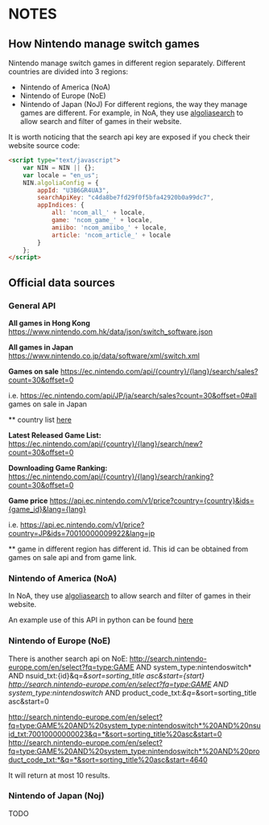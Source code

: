 # NOTES
## How Nintendo manage switch games
Nintendo manage switch games in different region separately. 
Different countries are divided into 3 regions:
- Nintendo of America (NoA)
- Nintendo of Europe (NoE)
- Nintendo of Japan (NoJ)
For different regions, the way they manage games are different. 
For example, in NoA, they use [algoliasearch](https://www.algolia.com/) to allow search and filter of games in their website. 

It is worth noticing that the search api key are exposed if you check their website source code:

```html
<script type="text/javascript">
    var NIN = NIN || {};
    var locale = "en_us";
    NIN.algoliaConfig = {
        appId: "U3B6GR4UA3",
        searchApiKey: "c4da8be7fd29f0f5bfa42920b0a99dc7",
        appIndices: {
            all: 'ncom_all_' + locale,
            game: 'ncom_game_' + locale,
            amiibo: 'ncom_amiibo_' + locale,
            article: 'ncom_article_' + locale
        }
    };
</script>
```

## Official data sources
### General API
**All games in Hong Kong**
https://www.nintendo.com.hk/data/json/switch_software.json

**All games in Japan**
https://www.nintendo.co.jp/data/software/xml/switch.xml

**Games on sale**
https://ec.nintendo.com/api/{country}/{lang}/search/sales?count=30&offset=0

i.e. https://ec.nintendo.com/api/JP/ja/search/sales?count=30&offset=0#all games on sale in Japan

** country list [here](TODO)

**Latest Released Game List:**
https://ec.nintendo.com/api/{country}/{lang}/search/new?count=30&offset=0

**Downloading Game Ranking:**
https://ec.nintendo.com/api/{country}/{lang}/search/ranking?count=30&offset=0

**Game price**
https://api.ec.nintendo.com/v1/price?country={country}&ids={game_id}&lang={lang}

i.e. https://api.ec.nintendo.com/v1/price?country=JP&ids=70010000009922&lang=jp

** game in different region has different id. This id can be obtained from games on sale api and from game link.

### Nintendo of America (NoA)
In NoA, they use [algoliasearch](https://www.algolia.com/) to allow search and filter of games in their website. 

An example use of this API in python can be found [here](https://github.com/fedecalendino/nintendeals/blob/ca3fb87e171c6cadb9a5fd82738397878bd58ec4/nintendeals/noa/api/algolia.py)

### Nintendo of Europe (NoE)
There is another search api on NoE:
http://search.nintendo-europe.com/en/select?fq=type:GAME AND system_type:nintendoswitch* AND nsuid_txt:{id}&q=*&sort=sorting_title asc&start={start}
http://search.nintendo-europe.com/en/select?fq=type:GAME AND system_type:nintendoswitch* AND product_code_txt:*&q=*&sort=sorting_title asc&start=0

http://search.nintendo-europe.com/en/select?fq=type:GAME%20AND%20system_type:nintendoswitch*%20AND%20nsuid_txt:70010000000023&q=*&sort=sorting_title%20asc&start=0
http://search.nintendo-europe.com/en/select?fq=type:GAME%20AND%20system_type:nintendoswitch*%20AND%20product_code_txt:*&q=*&sort=sorting_title%20asc&start=4640

It will return at most 10 results.

### Nintendo of Japan (Noj)
TODO
